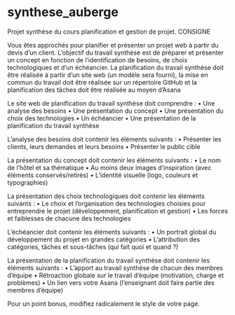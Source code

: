 # synthese_auberge
Projet synthèse du cours planification et gestion de projet. 
CONSIGNE

Vous êtes approchés pour planifier et présenter un projet web à partir du devis d’un client. L’objectif du travail synthèse est de préparer et présenter un concept en fonction de l’identification de besoins, de choix technologiques et d’un échéancier. La planification du travail synthèse doit être réalisée à partir d’un site web (un modèle sera fourni), la mise en commun du travail doit être réalisée sur un répertoire GitHub et la planification des tâches doit être réalisée au moyen d’Asana 


Le site web de planification du travail synthèse doit comprendre :
•	Une analyse des besoins
•	Une présentation du concept
•	Une présentation du choix des technologies 
•	Un échéancier 
•	Une présentation de la planification du travail synthèse

L’analyse des besoins doit contenir les éléments suivants :
•	Présenter les clients, leurs demandes et leurs besoins 
•	Présenter le public cible

La présentation du concept doit contenir les éléments suivants :
•	Le nom de l’hôtel et sa thématique
•	Au moins deux images d’inspiration (avec éléments conservés/retirés)
•	L’identité visuelle (logo, couleurs et typographies)

La présentation des choix technologiques doit contenir les éléments suivants :
•	Le choix et l’organisation des technologies choisies pour entreprendre le projet (développement, planification et gestion)
•	Les forces et faiblesses de chacune des technologies

L’échéancier doit contenir les éléments suivants :
•	Un portrait global du développement du projet en grandes catégories 
•	L’attribution des catégories, tâches et sous-tâches (qui fait quoi et quand ?)

La présentation de la planification du travail synthèse doit contenir les éléments suivants :
•	L’apport au travail synthèse de chacun des membres d’équipe
•	Rétroaction globale sur le travail d’équipe (motivation, charge et problèmes)
•	Un lien vers votre Asana (l’enseignant doit faire partie des membres d’équipe)

Pour un point bonus, modifiez radicalement le style de votre page. 
